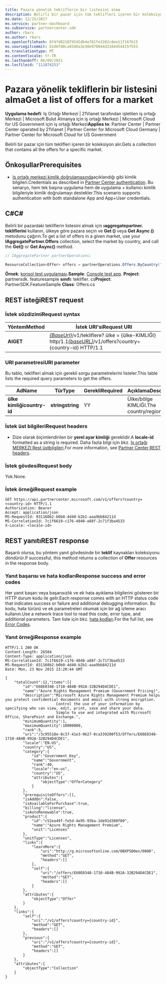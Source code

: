 ```yaml
---
title: Pazara yönelik tekliflerin bir listesini alma
description: Belirli bir pazar için tüm teklifleri içeren bir koleksiyon alır.
ms.date: 12/15/2017
ms.service: partner-dashboard
ms.subservice: partnercenter-sdk
author: rbars
ms.author: rbars
ms.openlocfilehash: 6f4fd821879545db4e781fe3202c8ee11f167615
ms.sourcegitcommit: b1d6fd0ca93d8a3e30e970844d3164454415f553
ms.translationtype: MT
ms.contentlocale: tr-TR
ms.lasthandoff: 06/09/2021
ms.locfileid: "111874253"
---
```

# <a name="get-a-list-of-offers-for-a-market"></a><span data-ttu-id="942ba-103">Pazara yönelik tekliflerin bir listesini alma</span><span class="sxs-lookup"><span data-stu-id="942ba-103">Get a list of offers for a market</span></span>

<span data-ttu-id="942ba-104">**Uygulama hedefi**: Iş Ortağı Merkezi | 21Vianet tarafından işletilen iş ortağı Merkezi | Microsoft Bulut Almanya için iş ortağı Merkezi | Microsoft Cloud for US Government için iş ortağı Merkezi</span><span class="sxs-lookup"><span data-stu-id="942ba-104">**Applies to**: Partner Center | Partner Center operated by 21Vianet | Partner Center for Microsoft Cloud Germany | Partner Center for Microsoft Cloud for US Government</span></span>

<span data-ttu-id="942ba-105">Belirli bir pazar için tüm teklifleri içeren bir koleksiyon alır.</span><span class="sxs-lookup"><span data-stu-id="942ba-105">Gets a collection that contains all the offers for a specific market.</span></span>

## <a name="prerequisites"></a><span data-ttu-id="942ba-106">Önkoşullar</span><span class="sxs-lookup"><span data-stu-id="942ba-106">Prerequisites</span></span>

- <span data-ttu-id="942ba-107">[Iş ortağı merkezi kimlik doğrulamasında](partner-center-authentication.md)açıklandığı gibi kimlik bilgileri.</span><span class="sxs-lookup"><span data-stu-id="942ba-107">Credentials as described in [Partner Center authentication](partner-center-authentication.md).</span></span> <span data-ttu-id="942ba-108">Bu senaryo, hem tek başına uygulama hem de uygulama + kullanıcı kimlik bilgileriyle kimlik doğrulamayı destekler.</span><span class="sxs-lookup"><span data-stu-id="942ba-108">This scenario supports authentication with both standalone App and App+User credentials.</span></span>

## <a name="c"></a><span data-ttu-id="942ba-109">C\#</span><span class="sxs-lookup"><span data-stu-id="942ba-109">C\#</span></span>

<span data-ttu-id="942ba-110">Belirli bir pazardaki tekliflerin listesini almak için **ıaggregatepartner. tekliflerini** kullanın, ülkeye göre pazara seçin ve **Get ()** veya **Get Async ()** metodunu çağırın.</span><span class="sxs-lookup"><span data-stu-id="942ba-110">To get a list of offers in a given market, use your **IAggregatePartner.Offers** collection, select the market by country, and call the **Get()** or **Get Async()** method.</span></span>

``` csharp
// IAggregatePartner partnerOperations;

ResourceCollection<Offer> offers = partnerOperations.Offers.ByCountry("US").Get();
```

<span data-ttu-id="942ba-111">**Örnek**: [konsol test uygulaması](console-test-app.md).</span><span class="sxs-lookup"><span data-stu-id="942ba-111">**Sample**: [Console test app](console-test-app.md).</span></span> <span data-ttu-id="942ba-112">**Project**: partnersdk. featuresample **sınıfı**: teklifler. cs</span><span class="sxs-lookup"><span data-stu-id="942ba-112">**Project**: PartnerSDK.FeatureSample **Class**: Offers.cs</span></span>

## <a name="rest-request"></a><span data-ttu-id="942ba-113">REST isteği</span><span class="sxs-lookup"><span data-stu-id="942ba-113">REST request</span></span>

### <a name="request-syntax"></a><span data-ttu-id="942ba-114">İstek sözdizimi</span><span class="sxs-lookup"><span data-stu-id="942ba-114">Request syntax</span></span>

| <span data-ttu-id="942ba-115">Yöntem</span><span class="sxs-lookup"><span data-stu-id="942ba-115">Method</span></span>  | <span data-ttu-id="942ba-116">İstek URI'si</span><span class="sxs-lookup"><span data-stu-id="942ba-116">Request URI</span></span>                                                                          |
|---------|--------------------------------------------------------------------------------------|
| <span data-ttu-id="942ba-117">**Al**</span><span class="sxs-lookup"><span data-stu-id="942ba-117">**GET**</span></span> | <span data-ttu-id="942ba-118">[*{BaseUrl}*](partner-center-rest-urls.md)/v1/tekliflere? ülke = {ülke-KIMLIĞI} http/1.1</span><span class="sxs-lookup"><span data-stu-id="942ba-118">[*{baseURL}*](partner-center-rest-urls.md)/v1/offers?country={country-id} HTTP/1.1</span></span>   |

### <a name="uri-parameter"></a><span data-ttu-id="942ba-119">URI parametresi</span><span class="sxs-lookup"><span data-stu-id="942ba-119">URI parameter</span></span>

<span data-ttu-id="942ba-120">Bu tablo, teklifleri almak için gerekli sorgu parametrelerini listeler.</span><span class="sxs-lookup"><span data-stu-id="942ba-120">This table lists the required query parameters to get the offers.</span></span>

| <span data-ttu-id="942ba-121">Ad</span><span class="sxs-lookup"><span data-stu-id="942ba-121">Name</span></span>           | <span data-ttu-id="942ba-122">Tür</span><span class="sxs-lookup"><span data-stu-id="942ba-122">Type</span></span>       | <span data-ttu-id="942ba-123">Gerekli</span><span class="sxs-lookup"><span data-stu-id="942ba-123">Required</span></span> | <span data-ttu-id="942ba-124">Açıklama</span><span class="sxs-lookup"><span data-stu-id="942ba-124">Description</span></span>            |
|----------------|------------|----------|------------------------|
| <span data-ttu-id="942ba-125">**ülke kimliği**</span><span class="sxs-lookup"><span data-stu-id="942ba-125">**country-id**</span></span> | <span data-ttu-id="942ba-126">**string**</span><span class="sxs-lookup"><span data-stu-id="942ba-126">**string**</span></span> | <span data-ttu-id="942ba-127">Y</span><span class="sxs-lookup"><span data-stu-id="942ba-127">Y</span></span>        | <span data-ttu-id="942ba-128">Ülke/bölge KIMLIĞI.</span><span class="sxs-lookup"><span data-stu-id="942ba-128">The country/region ID.</span></span> |

### <a name="request-headers"></a><span data-ttu-id="942ba-129">İstek üst bilgileri</span><span class="sxs-lookup"><span data-stu-id="942ba-129">Request headers</span></span>

- <span data-ttu-id="942ba-130">Dize olarak biçimlendirilen bir **yerel ayar kimliği** gereklidir.</span><span class="sxs-lookup"><span data-stu-id="942ba-130">A **locale-id** formatted as a string is required.</span></span>
<span data-ttu-id="942ba-131">Daha fazla bilgi için bkz. [Iş ortağı MERKEZI Rest üstbilgileri](headers.md).</span><span class="sxs-lookup"><span data-stu-id="942ba-131">For more information, see [Partner Center REST headers](headers.md).</span></span>

### <a name="request-body"></a><span data-ttu-id="942ba-132">İstek gövdesi</span><span class="sxs-lookup"><span data-stu-id="942ba-132">Request body</span></span>

<span data-ttu-id="942ba-133">Yok.</span><span class="sxs-lookup"><span data-stu-id="942ba-133">None.</span></span>

### <a name="request-example"></a><span data-ttu-id="942ba-134">İstek örneği</span><span class="sxs-lookup"><span data-stu-id="942ba-134">Request example</span></span>

```http
GET https://api.partnercenter.microsoft.com/v1/offers?country=<country-id> HTTP/1.1
Authorization: Bearer
Accept: application/json
MS-RequestId: 031160b2-b0b0-4d40-b2b1-aaa9bb84211d
MS-CorrelationId: 7c1f6619-c176-4040-a88f-2c71f3ba4533
X-Locale: <locale-id>
```

## <a name="rest-response"></a><span data-ttu-id="942ba-135">REST yanıtı</span><span class="sxs-lookup"><span data-stu-id="942ba-135">REST response</span></span>

<span data-ttu-id="942ba-136">Başarılı olursa, bu yöntem yanıt gövdesinde bir **teklif** kaynakları koleksiyonu döndürür.</span><span class="sxs-lookup"><span data-stu-id="942ba-136">If successful, this method returns a collection of **Offer** resources in the response body.</span></span>

### <a name="response-success-and-error-codes"></a><span data-ttu-id="942ba-137">Yanıt başarısı ve hata kodları</span><span class="sxs-lookup"><span data-stu-id="942ba-137">Response success and error codes</span></span>

<span data-ttu-id="942ba-138">Her yanıt başarı veya başarısızlık ve ek hata ayıklama bilgilerini gösteren bir HTTP durum kodu ile gelir.</span><span class="sxs-lookup"><span data-stu-id="942ba-138">Each response comes with an HTTP status code that indicates success or failure and additional debugging information.</span></span> <span data-ttu-id="942ba-139">Bu kodu, hata türünü ve ek parametreleri okumak için bir ağ izleme aracı kullanın.</span><span class="sxs-lookup"><span data-stu-id="942ba-139">Use a network trace tool to read this code, error type, and additional parameters.</span></span> <span data-ttu-id="942ba-140">Tam liste için bkz. [hata kodları](error-codes.md).</span><span class="sxs-lookup"><span data-stu-id="942ba-140">For the full list, see [Error Codes](error-codes.md).</span></span>

### <a name="response-example"></a><span data-ttu-id="942ba-141">Yanıt örneği</span><span class="sxs-lookup"><span data-stu-id="942ba-141">Response example</span></span>

```http
HTTP/1.1 200 OK
Content-Length: 26584
Content-Type: application/json
MS-CorrelationId: 7c1f6619-c176-4040-a88f-2c71f3ba4533
MS-RequestId: 031160b2-b0b0-4d40-b2b1-aaa9bb84211d
Date: Mon, 23 Nov 2015 23:20:44 GMT

{
    "totalCount":12,"items":[{
        "id":"E60E0348-1710-484B-992A-32B294D4CDE1",
        "name":"Azure Rights Management Premium (Government Pricing)",
        "description":"Microsoft Azure Rights Management Premium helps you protect confidential documents and email with strong encryption.
                       Control the use of your information by specifying who can view, edit, print, save and share your data.
                       Simple to use and integrated with Microsoft Office, SharePoint and Exchange.",
        "minimumQuantity":1,
        "maximumQuantity":10000000,
        "rank":5,
        "uri":"/3c95518e-8c37-41e3-9627-0ca339200f53/Offers/E60E0348-1710-484B-992A-32B294D4CDE1",
        "locale":"EN-US",
        "country":"US",
        "category":{
            "id":"Government_Key",
            "name":"Government",
            "rank":40,
            "locale":"en-us",
            "country":"US",
            "attributes":{
                "objectType":"OfferCategory"
            }
        },
        "prerequisiteOffers":[],
        "isAddOn":false,
        "isAvailableForPurchase":true,
        "billing":"license",
        "isAutoRenewable":true,
        "product":{
            "id":"c52ea49f-fe5d-4e95-93ba-1de91d380f89",
            "name":"Azure Rights Management Premium",
            "unit":"Licenses"
        },
        "unitType":"Licenses",
        "links":{
            "learnMore":{
                "uri":"http://g.microsoftonline.com/0BXPS00en/0000",
                "method":"GET",
                "headers":[]
            },
            "self":{
                "uri":"/offers/E60E0348-1710-484B-992A-32B294D4CDE1",
                "method":"GET",
                "headers":[]
            }
        },
        "attributes":{
            "objectType":"Offer"
        }
    },
    "links":{
        "self":{
            "uri":"/v1/offers?country={country-id}",
            "method":"GET",
            "headers":[]
        },
        "previous":{
            "uri":"/v1/offers?country={country-id}",
            "method":"GET",
            "headers":[]
        }
    },
    "attributes":{
        "objectType":"Collection"
    }
}
```
